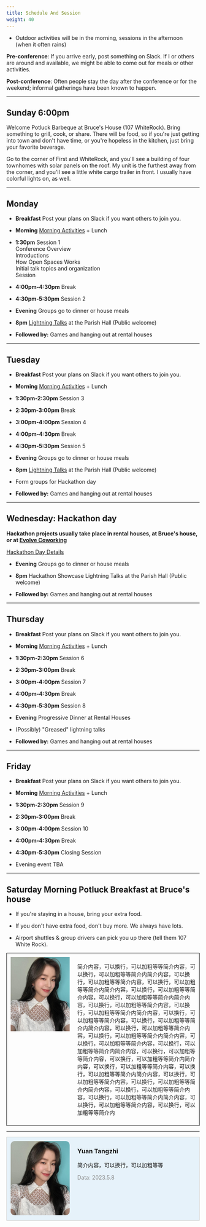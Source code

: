 ```yaml
---
title: Schedule And Session
weight: 40
---
```


- Outdoor activities will be in the morning, sessions in the afternoon (when it often rains)

**Pre-conference**: If you arrive early, post something on Slack. If I or others
are around and available, we might be able to come out for meals or other
activities.

**Post-conference**: Often people stay the day after the conference or for the
weekend; informal gatherings have been known to happen.

***********************************

Sunday 6:00pm
-------------

Welcome Potluck Barbeque at Bruce's House (107 WhiteRock). Bring something to
grill, cook, or share. There will be food, so if you're just getting into town
and don't have time, or you're hopeless in the kitchen, just bring your
favorite beverage.

Go to the corner of First and WhiteRock, and you'll see a building of four
townhomes with solar panels on the roof. My unit is the furthest away from
the corner, and you'll see a little white cargo trailer in front. I usually
have colorful lights on, as well.

***********************************

Monday
------

- **Breakfast** Post your plans on Slack if you want others to join you.

- **Morning** [Morning Activities](/activities) + Lunch

- **1:30pm** Session 1\
Conference Overview\
Introductions\
How Open Spaces Works\
Initial talk topics and organization\
Session

- **4:00pm-4:30pm** Break

- **4:30pm-5:30pm** Session 2

- **Evening** Groups go to dinner or house meals

- **8pm** [Lightning Talks](https://www.summertechforum.com/lightningtalks) at the Parish Hall (Public welcome)

- **Followed by:** Games and hanging out at rental houses

***********************************

Tuesday
-------

- **Breakfast** Post your plans on Slack if you want others to join you.

- **Morning** [Morning Activities](/activities) + Lunch

- **1:30pm-2:30pm** Session 3

- **2:30pm-3:00pm** Break

- **3:00pm-4:00pm** Session 4

- **4:00pm-4:30pm** Break

- **4:30pm-5:30pm** Session 5

- **Evening** Groups go to dinner or house meals

- **8pm** [Lightning Talks](https://www.summertechforum.com/lightningtalks) at the Parish Hall (Public welcome)

- Form groups for Hackathon day

- **Followed by:** Games and hanging out at rental houses

***********************************

Wednesday: Hackathon day
------------------------

**Hackathon projects usually take place in rental houses, at Bruce's house, or
at [Evolve Coworking](https://www.evolvework.co/)**

[Hackathon Day Details](https://www.summertechforum.com/hackathon/)

- **Evening** Groups go to dinner or house meals

- **8pm** Hackathon Showcase Lightning Talks at the Parish Hall (Public welcome)

- **Followed by:** Games and hanging out at rental houses

***********************************

Thursday
--------

- **Breakfast** Post your plans on Slack if you want others to join you.

- **Morning** [Morning Activities](/activities) + Lunch

- **1:30pm-2:30pm** Session 6

- **2:30pm-3:00pm** Break

- **3:00pm-4:00pm** Session 7

- **4:00pm-4:30pm** Break

- **4:30pm-5:30pm** Session 8

- **Evening** Progressive Dinner at Rental Houses

- (Possibly) "Greased" lightning talks

- **Followed by:** Games and hanging out at rental houses

***********************************

Friday
------

- **Breakfast** Post your plans on Slack if you want others to join you.

- **Morning** [Morning Activities](/activities) + Lunch

- **1:30pm-2:30pm** Session 9

- **2:30pm-3:00pm** Break

- **3:00pm-4:00pm** Session 10

- **4:00pm-4:30pm** Break

- **4:30pm-5:30pm** Closing Session

- Evening event TBA

***********************************

Saturday Morning Potluck Breakfast at Bruce's house
---------------------------------------------------

- If you're staying in a house, bring your extra food.

- If you don't have extra food, don't buy more. We always have lots.

- Airport shuttles & group drivers can pick you up there (tell them 107 White Rock).

<div style="border:1px solid black;padding:10px;">
  <div style="display:flex;">
      <div style="flex:1;">
          <img src="/images/Irene.jpg" alt="your-image-description" style="max-width:100%;height:auto;">
      </div>
      <div style="flex:2;padding-left:20px;">
          <p>简介内容，可以换行，可以加粗等等简介内容，可以换行，可以加粗等等简介内简介内容，可以换行，可以加粗等等简介内容，可以换行，可以加粗等等简介内简介内容，可以换行，可以加粗等等简介内容，可以换行，可以加粗等等简介内简介内容，可以换行，可以加粗等等简介内容，可以换行，可以加粗等等简介内简介内容，可以换行，可以加粗等等简介内容，可以换行，可以加粗等等简介内简介内容，可以换行，可以加粗等等简介内容，可以换行，可以加粗等等简介内简介内容，可以换行，可以加粗等等简介内容，可以换行，可以加粗等等简介内简介内容，可以换行，可以加粗等等简介内容，可以换行，可以加粗等等简介内简介内容，可以换行，可以加粗等等简介内容，可以换行，可以加粗等等简介内简介内容，可以换行，可以加粗等等简介内容，可以换行，可以加粗等等简介内简介内容，可以换行，可以加粗等等简介内容，可以换行，可以加粗等等简介内简介内容，可以换行，可以加粗等等简介内容，可以换行，可以加粗等等简介内</p>
      </div>
  </div>
</div>

________________________________________

<div style="border:1px solid #CCC;background-color:#E6F2FA;padding:10px;">
    <div style="display:flex;">
        <div style="flex:1;">
            <img src="/images/Irene.jpg" alt="your-image-description" style="max-width:100%;height:auto;border-radius:10px;">
        </div>
        <div style="flex:2;padding-left:20px;">
            <p style="font-size:16px;font-weight:bold;">Yuan Tangzhi</p>
            <p style="font-size:14px;">简介内容，可以换行，可以加粗等等</p>
            <p style="font-size:14px;color:#888;">Data: 2023.5.8</p>
        </div>
    </div>
</div>

